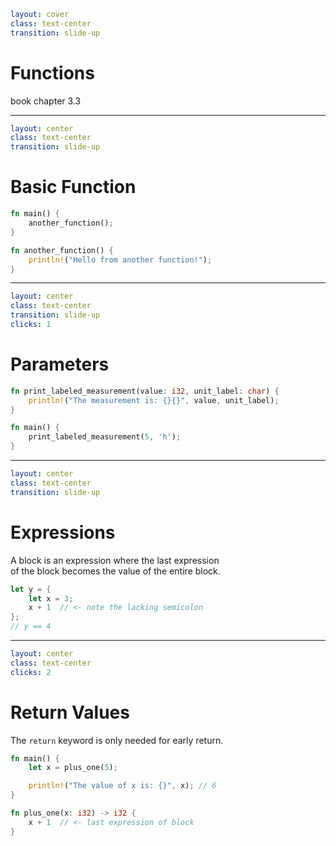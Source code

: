 ```yaml
layout: cover
class: text-center
transition: slide-up
```

# Functions

book chapter 3.3

---

```yaml
layout: center
class: text-center
transition: slide-up
```

# Basic Function

```rust {5-7|1-3}
fn main() {
    another_function();
}

fn another_function() {
    println!("Hello from another function!");
}
```

---

```yaml
layout: center
class: text-center
transition: slide-up
clicks: 1
```

# Parameters

```rust {1|6}
fn print_labeled_measurement(value: i32, unit_label: char) {
    println!("The measurement is: {}{}", value, unit_label);
}

fn main() {
    print_labeled_measurement(5, 'h');
}
```

<div
    style="border-color: red"
    class="border-1 absolute top-64 left-126 w-18"
    v-click="[0,1]"
></div>

<div
    style="border-color: red"
    class="border-1 absolute top-86.5 left-127 w-12"
    v-click="[1,2]"
></div>

---

```yaml
layout: center
class: text-center
transition: slide-up
```

# Expressions

A block is an expression where the last expression\
of the block becomes the value of the entire block.

```rust
let y = {
    let x = 3;
    x + 1  // <- note the lacking semicolon
};
// y == 4
```

---

```yaml
layout: center
class: text-center
clicks: 2
```

# Return Values

The `return` keyword is only needed for early return.

```rust {7|8|all}
fn main() {
    let x = plus_one(5);

    println!("The value of x is: {}", x); // 6
}

fn plus_one(x: i32) -> i32 {
    x + 1  // <- last expression of block
}
```

<div
    style="border-color: red"
    class="border-1 absolute top-90.5 left-117 w-11"
    v-click="[0,1]"
></div>
